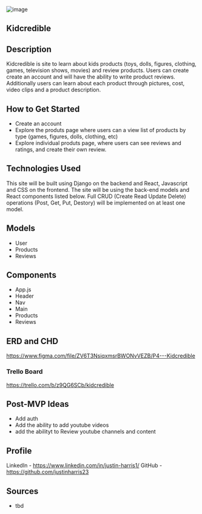 ![image](https://imgur.com/aUJNp26.jpg)

## Kidcredible

## Description
Kidcredible is site to learn about kids products (toys, dolls, figures, clothing, games, television shows, movies) and review products. Users can create create an account and will have the ability to write product reviews. Additionally users can learn about each product through pictures, cost, video clips and a product description. 

## How to Get Started

- Create an account 
- Explore the produts page where users can a view list of products by type (games, figures, dolls, clothing, etc)
- Explore individual produts page, where users can see reviews and ratings, and create their own review.


## Technologies Used

This site will be built using Django on the backend and React, Javascript and CSS on the frontend. The site will be using the back-end models and React components listed below. Full CRUD (Create Read Update Delete) operations (Post, Get, Put, Destory) will be implemented on at least one model.

## Models
- User
- Products
- Reviews

## Components
- App.js
- Header
- Nav
- Main
- Products
- Reviews

## ERD and CHD
https://www.figma.com/file/ZV6T3NsiqxmsrBWONvVEZB/P4---Kidcredible


### Trello Board
https://trello.com/b/z9QG6SCb/kidcredible

## Post-MVP Ideas
- Add auth
- Add the ability to add youtube videos
- add the abilityt to Review youtube channels and content

## Profile
LinkedIn - https://www.linkedin.com/in/justin-harris1/
GitHub - https://github.com/justinharris23

## Sources
- tbd
